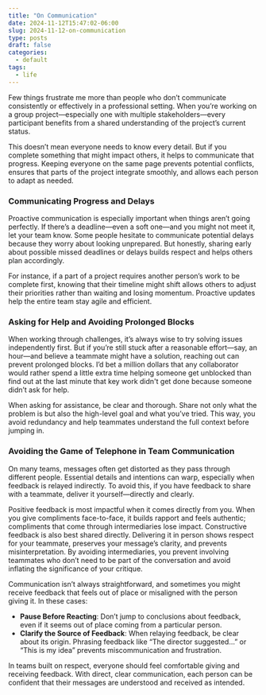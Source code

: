 ```yaml
---
title: "On Communication"
date: 2024-11-12T15:47:02-06:00
slug: 2024-11-12-on-communication
type: posts
draft: false
categories:
  - default
tags:
  - life
---
```



Few things frustrate me more than people who don’t communicate consistently or effectively in a professional setting. When you’re working on a group project—especially one with multiple stakeholders—every participant benefits from a shared understanding of the project’s current status.

This doesn’t mean everyone needs to know every detail. But if you complete something that might impact others, it helps to communicate that progress. Keeping everyone on the same page prevents potential conflicts, ensures that parts of the project integrate smoothly, and allows each person to adapt as needed.

### Communicating Progress and Delays

Proactive communication is especially important when things aren’t going perfectly. If there’s a deadline—even a soft one—and you might not meet it, let your team know. Some people hesitate to communicate potential delays because they worry about looking unprepared. But honestly, sharing early about possible missed deadlines or delays builds respect and helps others plan accordingly.

For instance, if a part of a project requires another person’s work to be complete first, knowing that their timeline might shift allows others to adjust their priorities rather than waiting and losing momentum. Proactive updates help the entire team stay agile and efficient.

### Asking for Help and Avoiding Prolonged Blocks

When working through challenges, it’s always wise to try solving issues independently first. But if you’re still stuck after a reasonable effort—say, an hour—and believe a teammate might have a solution, reaching out can prevent prolonged blocks. I’d bet a million dollars that any collaborator would rather spend a little extra time helping someone get unblocked than find out at the last minute that key work didn't get done because someone didn’t ask for help.

When asking for assistance, be clear and thorough. Share not only what the problem is but also the high-level goal and what you’ve tried. This way, you avoid redundancy and help teammates understand the full context before jumping in.

### Avoiding the Game of Telephone in Team Communication
On many teams, messages often get distorted as they pass through different people. Essential details and intentions can warp, especially when feedback is relayed indirectly. To avoid this, if you have feedback to share with a teammate, deliver it yourself—directly and clearly.

Positive feedback is most impactful when it comes directly from you. When you give compliments face-to-face, it builds rapport and feels authentic; compliments that come through intermediaries lose impact. Constructive feedback is also best shared directly. Delivering it in person shows respect for your teammate, preserves your message’s clarity, and prevents misinterpretation. By avoiding intermediaries, you prevent involving teammates who don’t need to be part of the conversation and avoid inflating the significance of your critique.

Communication isn’t always straightforward, and sometimes you might receive feedback that feels out of place or misaligned with the person giving it. In these cases:

- **Pause Before Reacting**: Don’t jump to conclusions about feedback, even if it seems out of place coming from a particular person.
- **Clarify the Source of Feedback**: When relaying feedback, be clear about its origin. Phrasing feedback like “The director suggested…” or “This is my idea” prevents miscommunication and frustration.

In teams built on respect, everyone should feel comfortable giving and receiving feedback. With direct, clear communication, each person can be confident that their messages are understood and received as intended.
